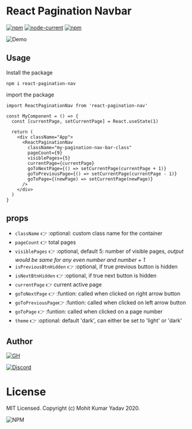 # React Pagination Navbar

[![npm](https://img.shields.io/npm/v/react-pagination-nav?style=for-the-badge)](https://www.npmjs.com/package/react-pagination-nav)
[![node-current](https://img.shields.io/node/v/react-pagination-nav?style=for-the-badge)](https://www.npmjs.com/package/react-pagination-nav)
[![npm](https://img.shields.io/npm/dt/react-pagination-nav?style=for-the-badge)](https://www.npmjs.com/package/react-pagination-nav)

![Demo](./demo/demo.gif)

## Usage
Install the package
```
npm i react-pagination-nav
```
import the package

```
import ReactPaginationNav from 'react-pagination-nav'
```
```
const MyComponent = () => {
  const [currentPage, setCurrentPage] = React.useState(1)
  
  return (
    <div className="App">
      <ReactPaginationNav
        className="my-pagination-nav-bar-class"
        pageCount={9}
        visiblePages={5}
        currentPage={currentPage}
        goToNextPage={() => setCurrentPage(currentPage + 1)}
        goToPreviousPage={() => setCurrentPage(currentPage - 1)}
        goToPage={(newPage) => setCurrentPage(newPage)}
      />
    </div>
  )
}
```
## props

* `className`       👉 :optional: custom class name for the container
* `pageCount`       👉 total pages
* `visiblePages`    👉 :optional, default 5: number of visible pages, *output would be same for any even number and number + 1*
* `isPreviousBtnHidden` 👉 :optional, if true previous button is hidden
* `isNextBtnHidden` 👉 :optional, if true next button is hidden
* `currentPage`     👉 current active page
* `goToNextPage`    👉 :funtion: called when clicked on right arrow button
* `goToPreviousPage`👉 :funtion: called when clicked on left arrow button
* `goToPage`        👉 :funtion: called when clicked on a page number
* `theme`           👉 :optional: default 'dark', can either be set to 'light' or 'dark'

## Author

[![GH](https://img.shields.io/badge/github-mohit_kumar_yadav-34bf49?logo=github&style=for-the-badge)](https://github.com/mohitkyadav)

[![Discord](https://img.shields.io/discord/522610943037931551?color=7389D8&logo=discord&style=for-the-badge)](https://discord.gg/bJGQRJx)

# License
MIT Licensed. Copyright (c) Mohit Kumar Yadav 2020.

![NPM](https://img.shields.io/npm/l/react-pagination-nav?style=for-the-badge)
